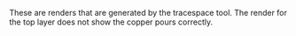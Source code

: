These are renders that are generated by the tracespace tool. The render for the top layer does not show the copper pours correctly.
